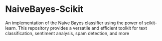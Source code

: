 # NaiveBayes-Scikit
An implementation of the Naive Bayes classifier using the power of scikit-learn. This repository provides a versatile and efficient toolkit for text classification, sentiment analysis, spam detection, and more

